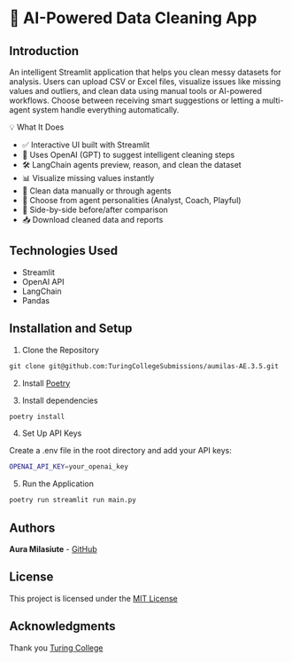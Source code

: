 # 🧼 AI-Powered Data Cleaning App

## Introduction

An intelligent Streamlit application that helps you clean messy datasets for analysis. Users can upload CSV or Excel files, visualize issues like missing values and outliers, and clean data using manual tools or AI-powered workflows. Choose between receiving smart suggestions or letting a multi-agent system handle everything automatically.

💡 What It Does

- ✅ Interactive UI built with Streamlit
- 🧠 Uses OpenAI (GPT) to suggest intelligent cleaning steps
- 🛠️ LangChain agents preview, reason, and clean the dataset
- 📊 Visualize missing values instantly
- 🧼 Clean data manually or through agents
- 🧠 Choose from agent personalities (Analyst, Coach, Playful)
- 🔁 Side-by-side before/after comparison
- 📥 Download cleaned data and reports

## Technologies Used

- Streamlit
- OpenAI API
- LangChain
- Pandas

## Installation and Setup

1. Clone the Repository

```markdown
git clone git@github.com:TuringCollegeSubmissions/aumilas-AE.3.5.git
```

2. Install [Poetry](https://python-poetry.org/docs/#installation)

3. Install dependencies

```markdown
poetry install
```

4. Set Up API Keys

Create a .env file in the root directory and add your API keys:

```bash
OPENAI_API_KEY=your_openai_key
```

5. Run the Application

```markdown
poetry run streamlit run main.py
```

## Authors

**Aura Milasiute** - [GitHub](https://github.com/auramila)

## License

This project is licensed under the [MIT License](https://choosealicense.com/licenses/mit/)

## Acknowledgments

Thank you [Turing College](https://www.turingcollege.com)
